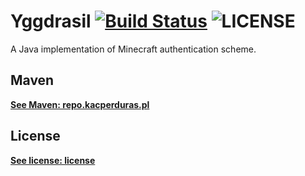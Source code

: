 # Yggdrasil [![Build Status](https://travis-ci.org/MPLauncher/Yggdrasil.svg?branch=master)](https://travis-ci.org/MPLauncher/Yggdrasil) ![LICENSE](https://img.shields.io/badge/license-apache2-blue.svg)

A Java implementation of Minecraft authentication scheme.

## Maven
[**See Maven: repo.kacperduras.pl**](http://repo.kacperduras.pl)

## License
[**See license: license**](LICENSE)
